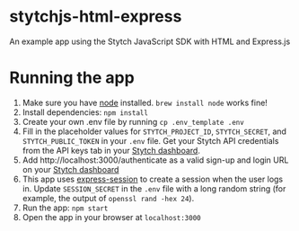 # stytchjs-html-express

An example app using the Stytch JavaScript SDK with HTML and Express.js

# Running the app

1. Make sure you have [node](https://nodejs.org/en/) installed. `brew install node` works fine!
2. Install dependencies: `npm install`
3. Create your own .env file by running `cp .env_template .env`
4. Fill in the placeholder values for `STYTCH_PROJECT_ID`, `STYTCH_SECRET`, and `STYTCH_PUBLIC_TOKEN` in your `.env` file. Get your Stytch API credentials from the API keys tab in your [Stytch dashboard](https://stytch.com/dashboard/api-keys).
6. Add http://localhost:3000/authenticate as a valid sign-up and login URL on your [Stytch dashboard](https://stytch.com/dashboard/magic-link-urls)
7. This app uses [express-session](https://github.com/expressjs/session#secret) to create a session when the user logs in. Update `SESSION_SECRET` in the `.env` file with a long random string (for example, the output of `openssl rand -hex 24`).
8. Run the app: `npm start`
9. Open the app in your browser at `localhost:3000`
